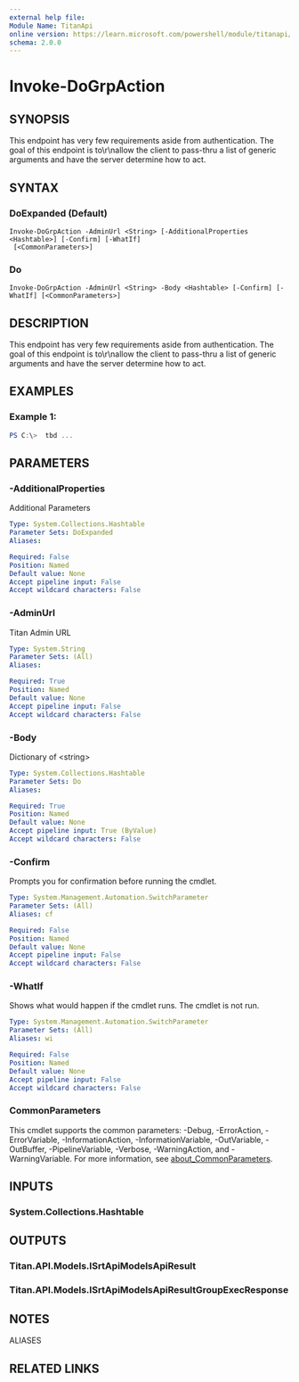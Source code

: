 ```yaml
---
external help file:
Module Name: TitanApi
online version: https://learn.microsoft.com/powershell/module/titanapi/invoke-dogrpaction
schema: 2.0.0
---
```


# Invoke-DoGrpAction

## SYNOPSIS
This endpoint has very few requirements aside from authentication.
The goal of this endpoint is to\r\nallow the client to pass-thru a list of generic arguments and have the server determine how to act.

## SYNTAX

### DoExpanded (Default)
```
Invoke-DoGrpAction -AdminUrl <String> [-AdditionalProperties <Hashtable>] [-Confirm] [-WhatIf]
 [<CommonParameters>]
```

### Do
```
Invoke-DoGrpAction -AdminUrl <String> -Body <Hashtable> [-Confirm] [-WhatIf] [<CommonParameters>]
```

## DESCRIPTION
This endpoint has very few requirements aside from authentication.
The goal of this endpoint is to\r\nallow the client to pass-thru a list of generic arguments and have the server determine how to act.

## EXAMPLES

### Example 1:
```powershell
PS C:\>  tbd ...


```



## PARAMETERS

### -AdditionalProperties
Additional Parameters

```yaml
Type: System.Collections.Hashtable
Parameter Sets: DoExpanded
Aliases:

Required: False
Position: Named
Default value: None
Accept pipeline input: False
Accept wildcard characters: False
```

### -AdminUrl
Titan Admin URL

```yaml
Type: System.String
Parameter Sets: (All)
Aliases:

Required: True
Position: Named
Default value: None
Accept pipeline input: False
Accept wildcard characters: False
```

### -Body
Dictionary of \<string\>

```yaml
Type: System.Collections.Hashtable
Parameter Sets: Do
Aliases:

Required: True
Position: Named
Default value: None
Accept pipeline input: True (ByValue)
Accept wildcard characters: False
```

### -Confirm
Prompts you for confirmation before running the cmdlet.

```yaml
Type: System.Management.Automation.SwitchParameter
Parameter Sets: (All)
Aliases: cf

Required: False
Position: Named
Default value: None
Accept pipeline input: False
Accept wildcard characters: False
```

### -WhatIf
Shows what would happen if the cmdlet runs.
The cmdlet is not run.

```yaml
Type: System.Management.Automation.SwitchParameter
Parameter Sets: (All)
Aliases: wi

Required: False
Position: Named
Default value: None
Accept pipeline input: False
Accept wildcard characters: False
```

### CommonParameters
This cmdlet supports the common parameters: -Debug, -ErrorAction, -ErrorVariable, -InformationAction, -InformationVariable, -OutVariable, -OutBuffer, -PipelineVariable, -Verbose, -WarningAction, and -WarningVariable. For more information, see [about_CommonParameters](http://go.microsoft.com/fwlink/?LinkID=113216).

## INPUTS

### System.Collections.Hashtable

## OUTPUTS

### Titan.API.Models.ISrtApiModelsApiResult

### Titan.API.Models.ISrtApiModelsApiResultGroupExecResponse

## NOTES

ALIASES

## RELATED LINKS


